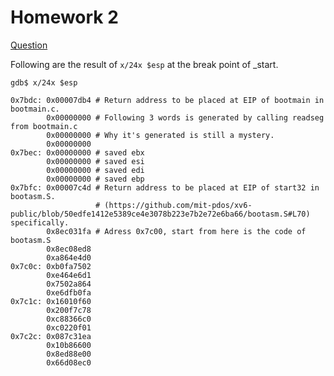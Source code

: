# Homework 2

[Question](https://pdos.csail.mit.edu/6.828/2014/homework/xv6-boot.html)

Following are the result of `x/24x $esp` at the break point of _start.

```
gdb$ x/24x $esp

0x7bdc: 0x00007db4 # Return address to be placed at EIP of bootmain in bootmain.c.
        0x00000000 # Following 3 words is generated by calling readseg from bootmain.c
        0x00000000 # Why it's generated is still a mystery.
        0x00000000
0x7bec: 0x00000000 # saved ebx
        0x00000000 # saved esi
        0x00000000 # saved edi
        0x00000000 # saved ebp
0x7bfc: 0x00007c4d # Return address to be placed at EIP of start32 in bootasm.S. 
                   # (https://github.com/mit-pdos/xv6-public/blob/50edfe1412e5389ce4e3078b223e7b2e72e6ba66/bootasm.S#L70) specifically.
        0x8ec031fa # Adress 0x7c00, start from here is the code of bootasm.S
        0x8ec08ed8
        0xa864e4d0
0x7c0c: 0xb0fa7502
        0xe464e6d1
        0x7502a864
        0xe6dfb0fa
0x7c1c: 0x16010f60
        0x200f7c78
        0xc88366c0
        0xc0220f01
0x7c2c: 0x087c31ea
        0x10b86600
        0x8ed88e00
        0x66d08ec0
```
